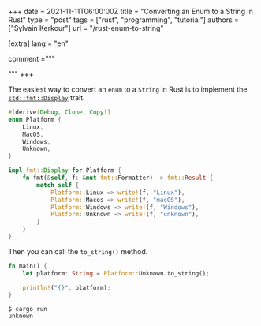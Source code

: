 +++
date = 2021-11-11T06:00:00Z
title = "Converting an Enum to a String in Rust"
type = "post"
tags = ["rust", "programming", "tutorial"]
authors = ["Sylvain Kerkour"]
url = "/rust-enum-to-string"


[extra]
lang = "en"

comment ="""

"""
+++

The easiest way to convert an `enum` to a `String` in Rust is to implement the [`std::fmt::Display`](https://doc.rust-lang.org/std/fmt/trait.Display.html) trait.

```rust
#[derive(Debug, Clone, Copy)]
enum Platform {
    Linux,
    MacOS,
    Windows,
    Unknown,
}

impl fmt::Display for Platform {
    fn fmt(&self, f: &mut fmt::Formatter) -> fmt::Result {
        match self {
            Platform::Linux => write!(f, "Linux"),
            Platform::Macos => write!(f, "macOS"),
            Platform::Windows => write!(f, "Windows"),
            Platform::Unknown => write!(f, "unknown"),
        }
    }
}
```


Then you can call the `to_string()` method.

```rust
fn main() {
    let platform: String = Platform::Unknown.to_string();

    println!("{}", platform);
}
```

```shell
$ cargo run
unknown
```
